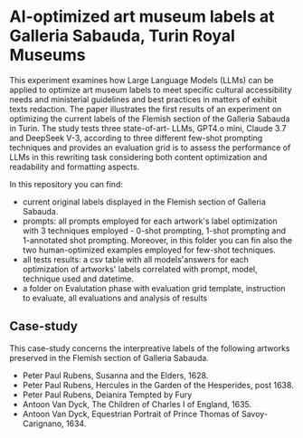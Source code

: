 # AI-optimized art museum labels at Galleria Sabauda, Turin Royal Museums

This experiment examines how Large Language Models (LLMs) can be applied to optimize art museum labels to meet specific cultural accessibility needs and ministerial guidelines and best practices in matters of exhibit texts redaction. The paper  illustrates the first results of an experiment on optimizing the current labels of the Flemish section of the Galleria Sabauda in Turin. 
The study tests three state-of-art- LLMs, GPT4.o mini, Claude 3.7 and DeepSeek V-3, according to three different few-shot prompting techniques and provides an evaluation grid is to assess the performance of LLMs in this rewriting task considering both content optimization and readability and formatting aspects.

In this repository you can find:
* current original labels displayed in the Flemish section of Galleria Sabauda.
* prompts: all prompts employed for each artwork's label optimization with 3 techniques employed - 0-shot prompting, 1-shot prompting and 1-annotated shot prompting. Moreover, in this folder you can fin also the two human-optimized examples employed for few-shot techniques.
* all tests results: a  csv table with all models'answers for each optimization of artworks' labels correlated with prompt, model, technique used and datetime.
* a folder on Evalutation phase with evaluation grid template, instruction to evaluate, all evaluations and analysis of results


## Case-study
This case-study concerns the interpreative labels of the following artworks preserved in the Flemish section of Galleria Sabauda.
* Peter Paul Rubens, Susanna and the Elders, 1628.
* Peter Paul Rubens, Hercules in the Garden of the Hesperides, post 1638.
* Peter Paul Rubens, Deianira Tempted by Fury 
* Antoon Van Dyck, The Children of Charles I of England, 1635.
* Antoon Van Dyck, Equestrian Portrait of Prince Thomas of Savoy-Carignano, 1634.


